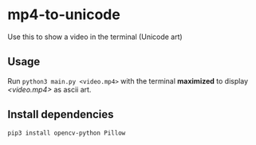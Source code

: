 # mp4-to-unicode
Use this to show a video in the terminal (Unicode art)

## Usage

Run `python3 main.py <video.mp4>` with the terminal **maximized** to display _<video.mp4>_ as ascii art.

## Install dependencies

`pip3 install opencv-python Pillow`
